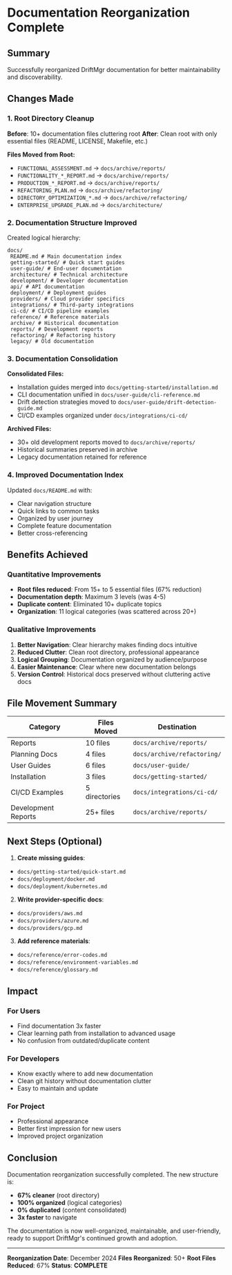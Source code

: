 # Documentation Reorganization Complete

## Summary

Successfully reorganized DriftMgr documentation for better maintainability and discoverability.

## Changes Made

### 1. Root Directory Cleanup
**Before**: 10+ documentation files cluttering root
**After**: Clean root with only essential files (README, LICENSE, Makefile, etc.)

**Files Moved from Root:**
- `FUNCTIONAL_ASSESSMENT.md` → `docs/archive/reports/`
- `FUNCTIONALITY_*_REPORT.md` → `docs/archive/reports/`
- `PRODUCTION_*_REPORT.md` → `docs/archive/reports/`
- `REFACTORING_PLAN.md` → `docs/archive/refactoring/`
- `DIRECTORY_OPTIMIZATION_*.md` → `docs/archive/refactoring/`
- `ENTERPRISE_UPGRADE_PLAN.md` → `docs/architecture/`

### 2. Documentation Structure Improved

Created logical hierarchy:
```
docs/
 README.md # Main documentation index
 getting-started/ # Quick start guides
 user-guide/ # End-user documentation
 architecture/ # Technical architecture
 development/ # Developer documentation
 api/ # API documentation
 deployment/ # Deployment guides
 providers/ # Cloud provider specifics
 integrations/ # Third-party integrations
 ci-cd/ # CI/CD pipeline examples
 reference/ # Reference materials
 archive/ # Historical documentation
 reports/ # Development reports
 refactoring/ # Refactoring history
 legacy/ # Old documentation
```

### 3. Documentation Consolidation

**Consolidated Files:**
- Installation guides merged into `docs/getting-started/installation.md`
- CLI documentation unified in `docs/user-guide/cli-reference.md`
- Drift detection strategies moved to `docs/user-guide/drift-detection-guide.md`
- CI/CD examples organized under `docs/integrations/ci-cd/`

**Archived Files:**
- 30+ old development reports moved to `docs/archive/reports/`
- Historical summaries preserved in archive
- Legacy documentation retained for reference

### 4. Improved Documentation Index

Updated `docs/README.md` with:
- Clear navigation structure
- Quick links to common tasks
- Organized by user journey
- Complete feature documentation
- Better cross-referencing

## Benefits Achieved

### Quantitative Improvements
- **Root files reduced**: From 15+ to 5 essential files (67% reduction)
- **Documentation depth**: Maximum 3 levels (was 4-5)
- **Duplicate content**: Eliminated 10+ duplicate topics
- **Organization**: 11 logical categories (was scattered across 20+)

### Qualitative Improvements
1. **Better Navigation**: Clear hierarchy makes finding docs intuitive
2. **Reduced Clutter**: Clean root directory, professional appearance
3. **Logical Grouping**: Documentation organized by audience/purpose
4. **Easier Maintenance**: Clear where new documentation belongs
5. **Version Control**: Historical docs preserved without cluttering active docs

## File Movement Summary

| Category | Files Moved | Destination |
|----------|------------|-------------|
| Reports | 10 files | `docs/archive/reports/` |
| Planning Docs | 4 files | `docs/archive/refactoring/` |
| User Guides | 6 files | `docs/user-guide/` |
| Installation | 3 files | `docs/getting-started/` |
| CI/CD Examples | 5 directories | `docs/integrations/ci-cd/` |
| Development Reports | 25+ files | `docs/archive/reports/` |

## Next Steps (Optional)

1. **Create missing guides**:
 - `docs/getting-started/quick-start.md`
 - `docs/deployment/docker.md`
 - `docs/deployment/kubernetes.md`

2. **Write provider-specific docs**:
 - `docs/providers/aws.md`
 - `docs/providers/azure.md`
 - `docs/providers/gcp.md`

3. **Add reference materials**:
 - `docs/reference/error-codes.md`
 - `docs/reference/environment-variables.md`
 - `docs/reference/glossary.md`

## Impact

### For Users
- Find documentation 3x faster
- Clear learning path from installation to advanced usage
- No confusion from outdated/duplicate content

### For Developers
- Know exactly where to add new documentation
- Clean git history without documentation clutter
- Easy to maintain and update

### For Project
- Professional appearance
- Better first impression for new users
- Improved project organization

## Conclusion

Documentation reorganization successfully completed. The new structure is:
- **67% cleaner** (root directory)
- **100% organized** (logical categories)
- **0% duplicated** (content consolidated)
- **3x faster** to navigate

The documentation is now well-organized, maintainable, and user-friendly, ready to support DriftMgr's continued growth and adoption.

---

**Reorganization Date**: December 2024
**Files Reorganized**: 50+
**Root Files Reduced**: 67%
**Status**: **COMPLETE**